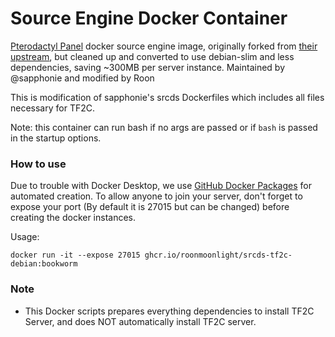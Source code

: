 # Source Engine Docker Container
[Pterodactyl Panel](https://pterodactyl.io/) docker source engine image, originally forked from [their upstream](https://github.com/parkervcp/images/tree/ubuntu/source), but cleaned up and converted to use debian-slim and less dependencies, saving ~300MB per server instance. Maintained by @sapphonie and modified by Roon

This is modification of sapphonie's srcds Dockerfiles which includes all files necessary for TF2C.

Note: this container can run bash if no args are passed or if `bash` is passed in the startup options.

### How to use
Due to trouble with Docker Desktop, we use [GitHub Docker Packages](https://github.com/features/packages) for automated creation. To allow anyone to join your server, don't forget to expose your port (By default it is 27015 but can be changed) before creating the docker instances.

Usage:

```
docker run -it --expose 27015 ghcr.io/roonmoonlight/srcds-tf2c-debian:bookworm
```

### Note
* This Docker scripts prepares everything dependencies to install TF2C Server, and does NOT automatically install TF2C server.
